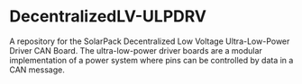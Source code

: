# DecentralizedLV-ULPDRV
A repository for the SolarPack Decentralized Low Voltage Ultra-Low-Power Driver CAN Board. The ultra-low-power driver boards are a modular implementation of a power system where pins can be controlled by data in a CAN message.


